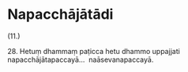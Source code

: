 # Napacchājātādi

(11.)

28\. Hetuṃ dhammaṃ paṭicca hetu dhammo uppajjati napacchājātapaccayā…  naāsevanapaccayā.
